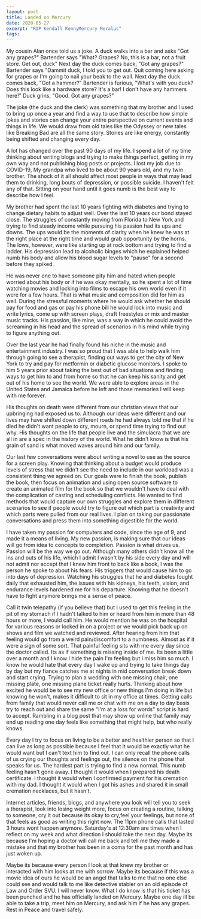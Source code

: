 ```yaml
---
layout: post
title: Landed on Mercury
date: 2020-05-27
excerpt: "RIP Kendall KennyMercury Meralus"
tags:
---
```


My cousin Alan once told us a joke. A duck walks into a bar and asks "Got any grapes?"
Bartender says "What? Grapes? No, this is a bar, not a fruit store. Get out, duck"
Next day the duck comes back, "Got any grapes?"
Bartender says "Dammit duck, I told you to get out. Quit coming here asking for grapes or I'm going to nail your beak to the wall.
Next day the duck comes back, "Got a hammer?"
Bartender is furious, "What's with you duck? Does this look like a hardware store? It's a bar! I don't have any hammers here!"
Duck grins, "Good. Got any grapes?"

The joke (the duck and the clerk) was something that my brother and I used to bring up once a year and find a way to use that to describe how simple jokes and stories can change your entire perspective on current events and things in life. We would draw from old tales like the Odyssey or new tales like Breaking Bad are all the same story. Stories are like energy, constantly being shifted and changing every day.  

A lot has changed over the past 90 days of my life. I spend a lot of my time thinking about writing blogs and trying to make things perfect, getting in my own way and not publishing blog posts or projects. I lost my job due to COVID-19, My grandpa who lived to be about 90 years old, and my twin brother. The shock of it all should affect most people in ways that may lead them to drinking, long bouts of depression, or possible suicide. I haven't felt any of that. Sitting on your hand until it goes numb is the best way to describe how I feel.

My brother had spent the last 10 years fighting with diabetes and trying to change dietary habits to adjust well. Over the last 10 years our bond stayed close. The struggles of constantly moving from Florida to New York and trying to find steady income while pursuing his passion had its ups and downs. The ups would be the moments of clarity when he knew he was at the right place at the right time and would grab opportunity by the horns. The lows, however, were like starting up at rock bottom and trying to find a ladder. His depression lead to alcoholic binges which he explained helped numb his body and allow his blood sugar levels to "pause" for a second before they spiked.

He was never one to have someone pity him and hated when people worried about his body or if he was okay mentally, so he spent a lot of time watching movies and locking into films to escape his own world even if it were for a few hours. That is what music and composition did for him as well. During the stressful moments where he would ask whether he should pay for food and gas or pay his phone bill he would lock into music and write lyrics, come up with screen plays, draft freestyles or mix and master music tracks. His passion, like mine, was a way in which he could avoid the screaming in his head and the spread of scenarios in his mind while trying to figure anything out.

Over the last year he had finally found his niche in the music and entertainment industry. I was so proud that I was able to help walk him through going to see a therapist, finding out ways to get the city of New York to try and pay for metformin or diabetic glucose monitors. I spoke to him 5 years prior about taking the best out of bad situations and finding ways to get him to and from home so that he can keep his sanity and get out of his home to see  the world. We were able to explore areas in the United States and Jamaica before he left and those memories I will keep with me forever.

His thoughts on death were different from our christian views that our upbringing had exposed us to. Although our ideas were different and our lives may have shifted down different roads he had always told me that if he died he didn't want people to cry, mourn, or spend time trying to find out why. His thoughts on the life that people live and the simulacra that we are all in are a spec in the history of the world. What he didn't know is that his grain of sand is what moved waves around him and our family.

Our last few conversations were about writing a novel to use as the source for a screen play. Knowing that thinking about a budget would produce levels of stress that we didn't see the need to include in our workload was a consistent thing we agreed on. Our goals were to finish the book, publish the book, then focus on animation and using open source software to create an animated film for the book so that we wouldn't have to deal with the complication of casting and scheduling conflicts. He wanted to find methods that would capture our own struggles and explore them in different scenarios to see if people would try to figure out which part is creativity and which parts were pulled from our real lives. I plan on taking our passionate conversations and press them into something digestible for the world.

I have taken my passion for computers and code, since the age of 9, and made it a means of living. My new passion, is making sure that our ideas will go from idea to concepts to completion. Passion is what drives us. Passion will be the way we go out. Although many others didn't know all the ins and outs of his life, which I admit I wasn't by his side every day and will not admit nor accept that I knew him front to back like a book, I was the person he spoke to about his fears. His triggers that would cause him to go into days of depression. Watching his struggles that he and diabetes fought daily that exhausted him, the issues with his kidneys, his teeth, vision, and endurance levels hardened me for his departure. Knowing that he doesn't have to fight anymore brings me a sense of peace.

Call it twin telepathy (if you believe that) but I used to get this feeling in the pit of my stomach if I hadn't talked to him or heard from him in more than 48 hours or more, I would call him. He would mention he was on the hospital for various reasons or locked in on a project or we would pick back up on shows and film we watched and reviewed. After hearing from him that feeling would go from a weird pain/discomfort to a numbness. Almost as if it were a sign of some sort. That painful feeling sits with me every day since the doctor called. Its as if something is missing inside of me. Its been a little over a month and I know I hide the pain I'm feeling but I miss him so much. I know he would hate that every day I wake up and trying to take things day by day but my fiance catches me at nights in mid conversation break down and start crying. Trying to plan a wedding with one missing chair, one missing plate, one missing plane ticket really hurts. Thinking about how excited he would be to see my new office or new things I'm doing in life but knowing he won't, makes it difficult to sit in my office at times. Getting calls from family that would never call me or chat with me on a day to day basis try to reach out and share the same "I'm at a loss for words" script is hard to accept. Rambling in a blog post that may show up online that family may end up reading one day feels like something that might help, but who really knows.

Every day I try to focus on living to be a better and healthier person so that I can live as long as possible because I feel that it would be exactly what he would want but I can't text him to find out. I can only recall the phone calls of us crying our thoughts and feelings out, the silence on the phone that speaks for us. The hardest part is trying to find a new normal. This numb feeling hasn't gone away. I thought it would when I prepared his death certificate. I thought it would when I confirmed payment for his cremation with my dad. I thought it would when I got his ashes and shared it in small cremation necklaces, but it hasn't.

Internet articles, friends, blogs, and anywhere you look will tell you to seek a therapist, look into losing weight more, focus on creating a routine, talking to someone, cry it out because its okay to cry,feel your feelings, but none of that feels as good as writing this right now. The 11pm phone calls that lasted 3 hours wont happen anymore. Saturday's at 12:30am are times when I reflect on my week and what direction I should take the next day. Maybe its because I'm hoping a doctor will call me back and tell me they made a mistake and that my brother has been in a coma for the past month and has just woken up.

Maybe its because every person I look at that knew my brother or interacted with him looks at me with sorrow. Maybe its because if this was a movie idea of ours he would be an angel that talks to me that no one else could see and would talk to me like detective stabler on an old episode of Law and Order SVU. I will never know. What I do know is that his ticket has been punched and he has officially landed on Mercury. Maybe one day ill be able to take a trip, meet him on Mercury, and ask him if he has any grapes. Rest in Peace and travel safely.
